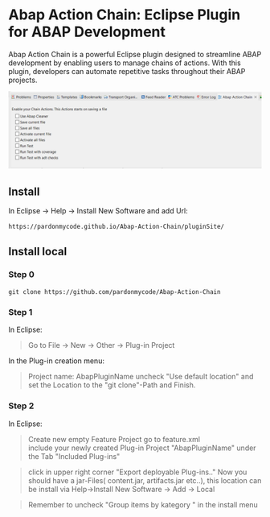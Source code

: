 # Abap Action Chain: Eclipse Plugin for ABAP Development ##

Abap Action Chain is a powerful Eclipse plugin designed to streamline ABAP development by enabling users to manage chains of actions. 
With this plugin, developers can automate repetitive tasks throughout their ABAP projects.

![Action Chain](ActionChain.PNG "Action Chain")


##  Install 
In Eclipse -> Help -> Install New Software and add Url: 

	https://pardonmycode.github.io/Abap-Action-Chain/pluginSite/



##  Install local 
### Step 0

	git clone https://github.com/pardonmycode/Abap-Action-Chain

### Step 1
In Eclipse: 
>	Go to File -> New -> Other -> Plug-in Project 
	
In the Plug-in creation menu:
>   Project name: AbapPluginName
>		uncheck "Use default location" 
>		and set the Location to the "git clone"-Path and Finish.
	
 

### Step 2
In Eclipse: 
> 
> Create new empty Feature Project 
> go to feature.xml  
> include your newly created Plug-in Project "AbapPluginName" under the Tab "Included Plug-ins" 

> click in upper right corner "Export deployable Plug-ins.."
> Now you should have a jar-Files( content.jar, artifacts.jar etc..), 
> this location can be install via Help->Install New Software -> Add -> Local

> Remember to uncheck "Group items by kategory " in the install menu




